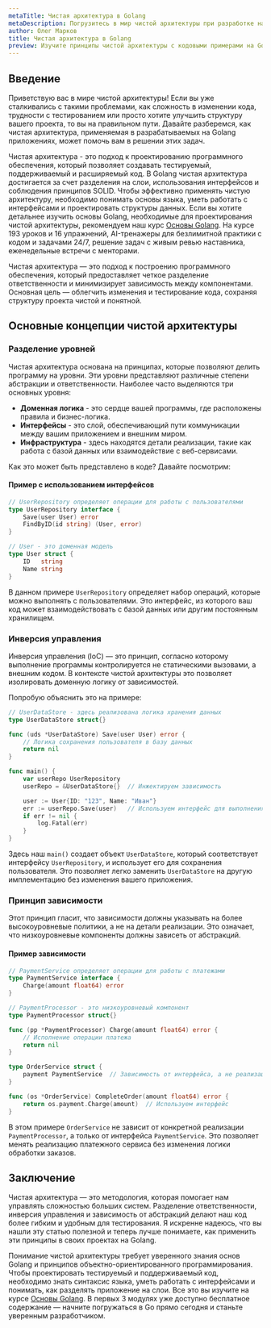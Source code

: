 ```yaml
---
metaTitle: Чистая архитектура в Golang
metaDescription: Погрузитесь в мир чистой архитектуры при разработке на Go - узнайте, как разделение уровней помогает писать более тестируемый и поддерживаемый код
author: Олег Марков
title: Чистая архитектура в Golang
preview: Изучите принципы чистой архитектуры с кодовыми примерами на Golang и узнайте, как они помогают создавать поддерживаемые приложения
---
```


## Введение

Приветствую вас в мире чистой архитектуры! Если вы уже сталкивались с такими проблемами, как сложность в изменении кода, трудности с тестированием или просто хотите улучшить структуру вашего проекта, то вы на правильном пути. Давайте разберемся, как чистая архитектура, применяемая в разрабатываемых на Golang приложениях, может помочь вам в решении этих задач.

Чистая архитектура - это подход к проектированию программного обеспечения, который позволяет создавать тестируемый, поддерживаемый и расширяемый код. В Golang чистая архитектура достигается за счет разделения на слои, использования интерфейсов и соблюдения принципов SOLID. Чтобы эффективно применять чистую архитектуру, необходимо понимать основы языка, уметь работать с интерфейсами и проектировать структуры данных. Если вы хотите детальнее изучить основы Golang, необходимые для проектирования чистой архитектуры, рекомендуем наш курс [Основы Golang](https://purpleschool.ru/course/go-basics?utm_source=knowledgebase&utm_medium=text&utm_campaign=chistaya_arkhitektura_v_golang). На курсе 193 уроков и 16 упражнений, AI-тренажеры для безлимитной практики с кодом и задачами 24/7, решение задач с живым ревью наставника, еженедельные встречи с менторами.

Чистая архитектура — это подход к построению программного обеспечения, который предоставляет четкое разделение ответственности и минимизирует зависимость между компонентами. Основная цель — облегчить изменения и тестирование кода, сохраняя структуру проекта чистой и понятной.

## Основные концепции чистой архитектуры

### Разделение уровней

Чистая архитектура основана на принципах, которые позволяют делить программу на уровни. Эти уровни представляют различные степени абстракции и ответственности. Наиболее часто выделяются три основных уровня: 

- **Доменная логика** - это сердце вашей программы, где расположены правила и бизнес-логика.
- **Интерфейсы** - это слой, обеспечивающий пути коммуникации между вашим приложением и внешним миром.
- **Инфраструктура** - здесь находятся детали реализации, такие как работа с базой данных или взаимодействие с веб-сервисами.

Как это может быть представлено в коде? Давайте посмотрим:

#### Пример с использованием интерфейсов

```go
// UserRepository определяет операции для работы с пользователями
type UserRepository interface {
    Save(user User) error
    FindByID(id string) (User, error)
}

// User - это доменная модель
type User struct {
    ID   string
    Name string
}
```

В данном примере `UserRepository` определяет набор операций, которые можно выполнять с пользователями. Это интерфейс, из которого ваш код может взаимодействовать с базой данных или другим постоянным хранилищем.

### Инверсия управления

Инверсия управления (IoC) — это принцип, согласно которому выполнение программы контролируется не статическими вызовами, а внешним кодом. В контексте чистой архитектуры это позволяет изолировать доменную логику от зависимостей. 

Попробую объяснить это на примере:

```go
// UserDataStore - здесь реализована логика хранения данных
type UserDataStore struct{}

func (uds *UserDataStore) Save(user User) error {
    // Логика сохранения пользователя в базу данных
    return nil
}

func main() {
    var userRepo UserRepository
    userRepo = &UserDataStore{}  // Инжектируем зависимость

    user := User{ID: "123", Name: "Иван"}
    err := userRepo.Save(user)   // Используем интерфейс для выполнения операции
    if err != nil {
        log.Fatal(err)
    }
}
```

Здесь наш `main()` создает объект `UserDataStore`, который соответствует интерфейсу `UserRepository`, и использует его для сохранения пользователя. Это позволяет легко заменить `UserDataStore` на другую имплементацию без изменения вашего приложения.

### Принцип зависимости

Этот принцип гласит, что зависимости должны указывать на более высокоуровневые политики, а не на детали реализации. Это означает, что низкоуровневые компоненты должны зависеть от абстракций.

#### Пример зависимости

```go
// PaymentService определяет операции для работы с платежами
type PaymentService interface {
    Charge(amount float64) error
}

// PaymentProcessor - это низкоуровневый компонент
type PaymentProcessor struct{}

func (pp *PaymentProcessor) Charge(amount float64) error {
    // Исполнение операции платежа
    return nil
}

type OrderService struct {
    payment PaymentService  // Зависимость от интерфейса, а не реализации
}

func (os *OrderService) CompleteOrder(amount float64) error {
    return os.payment.Charge(amount)  // Используем интерфейс
}
```

В этом примере `OrderService` не зависит от конкретной реализации `PaymentProcessor`, а только от интерфейса `PaymentService`. Это позволяет менять реализацию платежного сервиса без изменения логики обработки заказов.

## Заключение

Чистая архитектура — это методология, которая помогает нам управлять сложностью больших систем. Разделение ответственности, инверсия управления и зависимость от абстракций делают наш код более гибким и удобным для тестирования. Я искренне надеюсь, что вы нашли эту статью полезной и теперь лучше понимаете, как применить эти принципы в своих проектах на Golang.

Понимание чистой архитектуры требует уверенного знания основ Golang и принципов объектно-ориентированного программирования.  Чтобы проектировать тестируемый и поддерживаемый код, необходимо знать синтаксис языка, уметь работать с интерфейсами и понимать, как разделять приложение на слои. Все это вы изучите на курсе [Основы Golang](https://purpleschool.ru/course/go-basics?utm_source=knowledgebase&utm_medium=text&utm_campaign=chistaya_arkhitektura_v_golang). В первых 3 модулях уже доступно бесплатное содержание — начните погружаться в Go прямо сегодня и станьте уверенным разработчиком.
